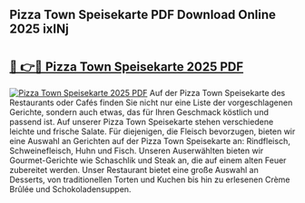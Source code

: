 ## Pizza Town Speisekarte PDF Download Online 2025 ixINj

# <h2><a href="http://gce7jx.nevu.top/?p=Pizza+Town+Speisekarte">🔗 👉🔴 Pizza Town Speisekarte 2025 PDF</a></h2>

[![Pizza Town Speisekarte 2025 PDF](https://i.imgur.com/dBaPXMq.png)](http://gce7jx.nevu.top/?p=Pizza+Town+Speisekarte)
Auf der Pizza Town Speisekarte des Restaurants oder Cafés finden Sie nicht nur eine Liste der vorgeschlagenen Gerichte, sondern auch etwas, das für Ihren Geschmack köstlich und passend ist. Auf unserer Pizza Town Speisekarte stehen verschiedene leichte und frische Salate. Für diejenigen, die Fleisch bevorzugen, bieten wir eine Auswahl an Gerichten auf der Pizza Town Speisekarte an: Rindfleisch, Schweinefleisch, Huhn und Fisch. Unseren Auserwählten bieten wir Gourmet-Gerichte wie Schaschlik und Steak an, die auf einem alten Feuer zubereitet werden. Unser Restaurant bietet eine große Auswahl an Desserts, von traditionellen Torten und Kuchen bis hin zu erlesenen Crème Brûlée und Schokoladensuppen.
